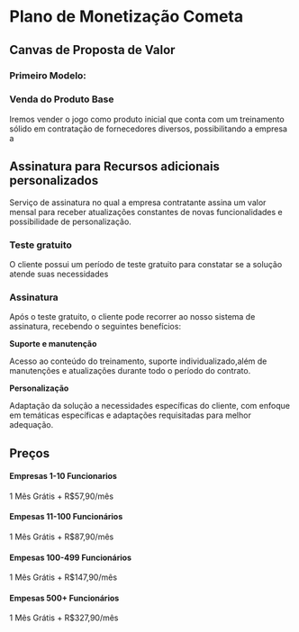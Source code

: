 # Plano de Monetização Cometa

## Canvas de Proposta de Valor






### Primeiro Modelo:

### Venda do Produto Base

Iremos vender o jogo como produto inicial que conta com um treinamento sólido em contratação de fornecedores diversos, possibilitando a empresa a 

## Assinatura para Recursos adicionais personalizados

Serviço de assinatura no qual a empresa contratante assina um valor mensal para receber atualizações constantes de novas funcionalidades e possibilidade de personalização.

### Teste gratuito
O cliente possui um período de teste gratuito para constatar se a solução atende suas necessidades

### Assinatura
Após o teste gratuito, o cliente pode recorrer ao nosso sistema de assinatura, recebendo o seguintes benefícios:

**Suporte e manutenção**

Acesso ao conteúdo do treinamento, suporte individualizado,além de manutenções e atualizações durante todo o período do contrato. 

**Personalização**

Adaptação da solução a necessidades específicas do cliente, com enfoque em temáticas específicas e adaptações requisitadas para melhor adequação.


## Preços

#### Empresas 1-10 Funcionarios

1 Mês Grátis + R$57,90/mês 


#### Empesas 11-100 Funcionários

1 Mês Grátis + R$87,90/mês 

#### Empesas 100-499 Funcionários

1 Mês Grátis + R$147,90/mês 

#### Empesas 500+ Funcionários

1 Mês Grátis + R$327,90/mês 